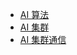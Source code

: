


- [AI 算法](https://github.com/liguodongiot/llm-action/blob/main/docs/llm-base/ai-algo.md)
- [AI 集群](https://github.com/liguodongiot/llm-action/tree/main/docs/llm-base/ai-cluster)
- [AI 集群通信](https://github.com/liguodongiot/llm-action/tree/main/docs/llm-base/network-communication)





